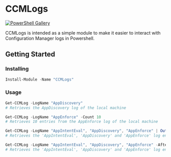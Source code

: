 # CCMLogs

[![PowerShell Gallery][psgallery-badge]][psgallery]

CCMLogs is intended as a simple module to make it easier to interact with Configuration Manager logs in Powershell.

## Getting Started

### Installing

```Powershell
Install-Module -Name "CCMLogs"
```

### Usage

```Powershell
Get-CCMLog -LogName "AppDiscovery"
# Retrieves the AppDiscovery log of the local machine

Get-CCMLog -LogName "AppEnforce" -Count 10
# Retrieves 10 entries from the AppEnforce log of the local machine

Get-CCMLog -LogName "AppIntentEval", "AppDiscovery", "AppEnforce" | Out-GridView
# Retrieves the 'AppIntentEval', 'AppDiscovery' and 'AppEnforce' log entries and outputs to Out-GridView for interactive search, sorting etc.

Get-CCMLog -LogName "AppIntentEval", "AppDiscovery", "AppEnforce" -After (Get-Date).AddDays(-1)
# Retrieves the 'AppIntentEval', 'AppDiscovery' and 'AppEnforce' log entries for the last 24 hours
```

[psgallery-badge]: https://img.shields.io/powershellgallery/dt/ccmlogs.svg
[psgallery]: https://www.powershellgallery.com/packages/ccmlogs
